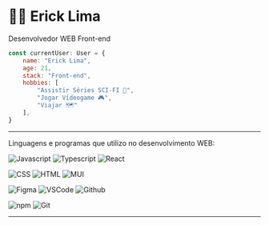 # 🧑‍💻 Erick Lima 
Desenvolvedor WEB Front-end

```javascript
const currentUser: User = {
    name: "Erick Lima",
    age: 21,
    stack: "Front-end",
    hobbies: [
        "Assistir Séries SCI-FI 🤖",
        "Jogar Vídeogame 🎮",
        "Viajar 🗺️"
    ],
}
```
<p>
    <hr>
</p>

Linguagens e programas que utilizo no desenvolvimento WEB:

<p align="left">
    <img 
        alt="Javascript"
        src="https://img.shields.io/badge/JavaScript-F7DF1E.svg?style=for-the-badge&logo=JavaScript&logoColor=black"
    >
    <img 
        alt="Typescript"
        src="https://img.shields.io/badge/TypeScript-3178C6.svg?style=for-the-badge&logo=TypeScript&logoColor=white"
    >
    <img 
        alt="React"
        src="https://img.shields.io/badge/React-61DAFB.svg?style=for-the-badge&logo=React&logoColor=black"
    >
</p>

<p align="left">
    <img 
        alt="CSS"
        src="https://img.shields.io/badge/CSS-663399.svg?style=for-the-badge&logo=CSS&logoColor=white"
    >
    <img 
        alt="HTML"
        src="https://img.shields.io/badge/HTML5-E34F26.svg?style=for-the-badge&logo=HTML5&logoColor=white"
    >
    <img 
        alt="MUI"
        src="https://img.shields.io/badge/MUI-007FFF.svg?style=for-the-badge&logo=MUI&logoColor=white"
    >
</p>

<p align="left">
    <img 
        alt="Figma"
        src="https://img.shields.io/badge/Figma-F24E1E.svg?style=for-the-badge&logo=Figma&logoColor=white"
    >
    <img 
        alt="VSCode"
        src="https://img.shields.io/badge/Visual%20Studio%20Code-0078d7.svg?style=for-the-badge&logo=visual-studio-code&logoColor=white"
    >
    <img 
        alt="Github"
        src="https://img.shields.io/badge/GitHub-181717.svg?style=for-the-badge&logo=GitHub&logoColor=white"
    >
</p>

<p align="left">
    <img 
        alt="npm"
        src="https://img.shields.io/badge/npm-CB3837.svg?style=for-the-badge&logo=npm&logoColor=white"
    >
    <img 
        alt="Git"
        src="https://img.shields.io/badge/Git-F05032.svg?style=for-the-badge&logo=Git&logoColor=white"
    >
</p>

<hr>